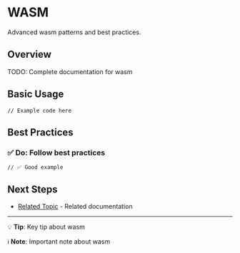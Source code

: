 # WASM

Advanced wasm patterns and best practices.

## Overview

TODO: Complete documentation for wasm

## Basic Usage

```tsx
// Example code here
```

## Best Practices

### ✅ Do: Follow best practices

```tsx
// ✅ Good example
```

## Next Steps

- [Related Topic](/docs/advanced/related.md) - Related documentation

---

💡 **Tip**: Key tip about wasm

ℹ️ **Note**: Important note about wasm
